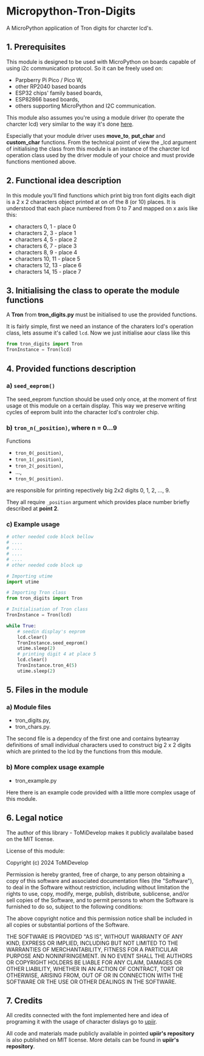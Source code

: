 # Micropython-Tron-Digits
A MicroPython application of Tron digits for charcter lcd's.

## 1. Prerequisites

This module is designed to be used with MicroPython on boards capable of using i2c communication protocol. So it can be freely used on: 

- Parpberry Pi Pico / Pico W,
- other RP2040 based boards
- ESP32 chips' family based boards,
- ESP82866 based boards,
- others supporting MicroPython and I2C communication.

This module also assumes you're using a module driver (to operate the charcter lcd) very similar to the way it's
done [here](https://github.com/open-sorcerer64/i2c-lcd-pico).

Especially that your module driver uses **move_to**, **put_char** and **custom_char** functions.
From the technical poimt of view the _lcd argument of initialising the class from this module is an instance
of the charcter lcd operation class used by the driver module of your choice and must provide functions mentioned
above.

## 2. Functional idea description
In this module you'll find functions which print big tron font digits
each digit is a 2 x 2 characters object printed at on of the 8 (or 10) places.
It is understood that each place numbered from 0 to 7 and mapped on x axis like this:

- characters 0,  1  - place 0
- characters 2,  3  - place 1
- characters 4,  5  - place 2
- characters 6,  7  - place 3
- characters 8,  9  - place 4
- characters 10, 11 - place 5
- characters 12, 13 - place 6
- characters 14, 15 - place 7

## 3. Initialising the class to operate the module functions

A **Tron** from **tron_digits.py** must be initialised to use the provided functions.

It is fairly simple, first we need an instance of the charaters lcd's operation class, lets assume it's called ```lcd```. Now we just initialise aour class like this

``` python
from tron_digits import Tron
TronInstance = Tron(lcd)
```

## 4. Provided functions description

### a) ```seed_eeprom()```

The seed_eeprom function should be used only once, at the moment of first usage ot this module on a certain display. This way we preserve writing cycles of eeprom bulit into the character lcd's controler chip.

### b) ```tron_n(_position)```, where n = 0...9

Functions
- ```tron_0(_position)```,
- ```tron_1(_position)```,
- ```tron_2(_position)```, 
- ...,
- ```tron_9(_position)```.
 
are responsible for printing repectively big 2x2 digits 0, 1, 2, ..., 9.

They all require ```_position``` argument which provides place number briefly described at **point 2**.

### c) Example usage

``` python
# other needed code block bellow
# ....
# ....
# ....
# ....
# other needed code block up

# Importing utime
import utime

# Importing Tron class
from tron_digits import Tron

# Initialisation of Tron class
TronInstance = Tron(lcd)

while True:
    # seedin display's eeprom
    lcd.clear()
    TronInstance.seed_eeprom()
    utime.sleep(2)
    # printing digit 4 at place 5
    lcd.clear()
    TronInstance.tron_4(5)
    utime.sleep(2)
```

## 5. Files in the module

### a) Module files

- tron_digits.py,
- tron_chars.py.
 
The second file is a dependcy of the first one and contains bytearray definitions of small individual characters
used to construct big 2 x 2 digits which are printed to the lcd by the functions from this module.

### b) More complex usage example

- tron_example.py

Here there is an example code provided with a little more complex usage of this module.

## 6. Legal notice

The author of this library - ToMiDevelop makes it publicly availalabe based on the MIT license.

License of this module:

Copyright (c) 2024 ToMiDevelop

Permission is hereby granted, free of charge, to any person obtaining a copy
of this software and associated documentation files (the "Software"), to deal
in the Software without restriction, including without limitation the rights
to use, copy, modify, merge, publish, distribute, sublicense, and/or sell
copies of the Software, and to permit persons to whom the Software is
furnished to do so, subject to the following conditions:

The above copyright notice and this permission notice shall be included in all
copies or substantial portions of the Software.

THE SOFTWARE IS PROVIDED "AS IS", WITHOUT WARRANTY OF ANY KIND, EXPRESS OR
IMPLIED, INCLUDING BUT NOT LIMITED TO THE WARRANTIES OF MERCHANTABILITY,
FITNESS FOR A PARTICULAR PURPOSE AND NONINFRINGEMENT. IN NO EVENT SHALL THE
AUTHORS OR COPYRIGHT HOLDERS BE LIABLE FOR ANY CLAIM, DAMAGES OR OTHER
LIABILITY, WHETHER IN AN ACTION OF CONTRACT, TORT OR OTHERWISE, ARISING FROM,
OUT OF OR IN CONNECTION WITH THE SOFTWARE OR THE USE OR OTHER DEALINGS IN THE
SOFTWARE.

## 7. Credits
 
All credits connected with the font implemented here and idea of programing it with the usage
of character dislays go to [upiir](https://github.com/upiir/character_display_big_digits).

All code and materials made publicly available in pointed **upiir's repository** is also published on MIT license.
More details can be found in **upiir's repository**.
